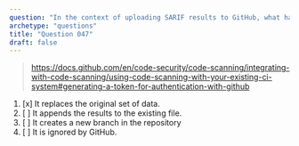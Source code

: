 ```yaml
---
question: "In the context of uploading SARIF results to GitHub, what happens when a second SARIF results file is uploaded for a commit?"
archetype: "questions"
title: "Question 047"
draft: false
---
```


> https://docs.github.com/en/code-security/code-scanning/integrating-with-code-scanning/using-code-scanning-with-your-existing-ci-system#generating-a-token-for-authentication-with-github
1. [x] It replaces the original set of data.
1. [ ] It appends the results to the existing file.
1. [ ] It creates a new branch in the repository
1. [ ] It is ignored by GitHub.
